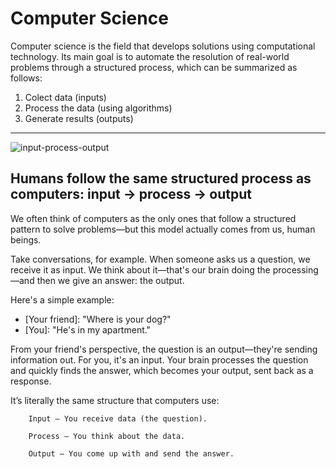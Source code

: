 # Computer Science
Computer science is the field that develops solutions using computational technology. Its main goal is to automate the resolution of real-world problems through a structured process, which can be summarized as follows:
1. Colect data (inputs)
2. Process the data (using algorithms)
3. Generate results (outputs)

---

![input-process-output](https://github.com/FireguiQueen/CS50/assets/98475125/f0285159-3d9c-41ba-9c06-f63f87babd8b)

## Humans follow the same structured process as computers: input → process → output
We often think of computers as the only ones that follow a structured pattern to solve problems—but this model actually comes from us, human beings.

Take conversations, for example. When someone asks us a question, we receive it as input. We think about it—that's our brain doing the processing—and then we give an answer: the output.

Here's a simple example:
- [Your friend]: "Where is your dog?"
- [You]: "He's in my apartment."

From your friend's perspective, the question is an output—they're sending information out. For you, it's an input. Your brain processes the question and quickly finds the answer, which becomes your output, sent back as a response.


It’s literally the same structure that computers use:
```
    Input – You receive data (the question).

    Process – You think about the data.

    Output – You come up with and send the answer.
``` 


<!--




A Ciência da Computação é a ciência que desenvolve soluções por meio de tecnologia computacional. 
Podemos pensar que seu objetivo principal é automatizar resoluções de problemas do 
mundo real por meio de  um simples processo que se __resume__ em: 
1. Coletar informações (entradas de informação)
2. Tratar essas informações (com algoritimos)
3. Gerar resultados (saídas de informação).

_______ 

![analogia](https://github.com/FireguiQueen/CS50/assets/98475125/f0285159-3d9c-41ba-9c06-f63f87babd8b)
> Quando falamos de 'input', estamos nos referindo à informação que entra em um programa ou máquina. Neste exemplo, podemos imaginar essa máquina como uma caixa preta, que contém uma série de instruções para lidar com essa informação. O resultado desse processo é o 'output', ou seja, a saída de informação da máquina, que é a resposta que obtemos no final.

A Ciência da Computação engloba tudo o que se origina da computação: algoritmos (sequências de instruções em um programa), softwares, redes (troca de informações entre máquinas), IA, entre outros. Mas no final, todas essas ferramentas mencionadas têm um único propósito: __desenvolver soluções por meio de máquinas__.

<br>

## Simples diálogos entre humanos também utilizam conceitos de entrada, processamento e saída de informação 
Essencialmente, assim como as máquinas, nós humanos também fazemos uso do conceito de input e output. Quando somos questionados sobre algo, recebemos um input (uma entrada de informação), e quando respondemos ao questionamento, estamos gerando um output (uma saída de informação). 
> Na analogia seguinte, ocorre um diálogo entre duas pessoas: a mulher fez uma pergunta ao garoto, e após pensar, o garoto responde.

![analogia](https://github.com/FireguiQueen/CS50/assets/98475125/8b312c1e-efeb-4ada-9a7e-e910c04f95bf)

#### Conclusão
A pergunta que chegou ao garoto é o que chamamos de "Input", ou seja, uma entrada de informação. Para responder, o garoto processou essa entrada utilizando uma instrução simples (5.5.5; 5.5 = 25, 25.5 = 125). Após concluir sua reflexão, ele respondeu à mulher, mostrando o que chamamos de saída de informação (output).

Resumidamente, é como se nossos cérebros funcionassem como programas de computador, processando informações de entrada para produzir respostas ou ações como resultado. Neste caso, podemos dizer que o garoto recebeu uma entrada de informação (uma pergunta) e gerou uma saída de informação (uma resposta).



<!-- ignore: ![analogia](https://github.com/FireguiQueen/CS50/assets/98475125/7fa663ed-7394-40e8-8bc7-0432a941f65b) --> 
 







